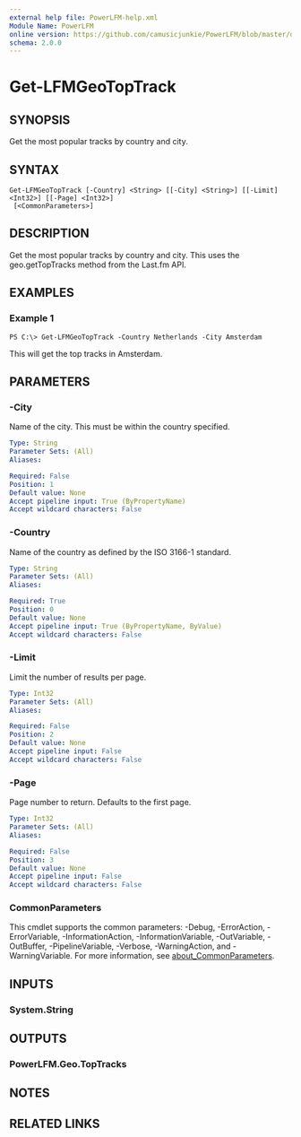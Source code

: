 ```yaml
---
external help file: PowerLFM-help.xml
Module Name: PowerLFM
online version: https://github.com/camusicjunkie/PowerLFM/blob/master/docs/Get-LFMGeoTopTrack.md
schema: 2.0.0
---
```


# Get-LFMGeoTopTrack

## SYNOPSIS
Get the most popular tracks by country and city.

## SYNTAX

```
Get-LFMGeoTopTrack [-Country] <String> [[-City] <String>] [[-Limit] <Int32>] [[-Page] <Int32>]
 [<CommonParameters>]
```

## DESCRIPTION
Get the most popular tracks by country and city.
This uses the geo.getTopTracks method from the Last.fm API.

## EXAMPLES

### Example 1
```
PS C:\> Get-LFMGeoTopTrack -Country Netherlands -City Amsterdam
```

This will get the top tracks in Amsterdam.

## PARAMETERS

### -City
Name of the city.
This must be within the country specified.

```yaml
Type: String
Parameter Sets: (All)
Aliases:

Required: False
Position: 1
Default value: None
Accept pipeline input: True (ByPropertyName)
Accept wildcard characters: False
```

### -Country
Name of the country as defined by the ISO 3166-1 standard.

```yaml
Type: String
Parameter Sets: (All)
Aliases:

Required: True
Position: 0
Default value: None
Accept pipeline input: True (ByPropertyName, ByValue)
Accept wildcard characters: False
```

### -Limit
Limit the number of results per page.

```yaml
Type: Int32
Parameter Sets: (All)
Aliases:

Required: False
Position: 2
Default value: None
Accept pipeline input: False
Accept wildcard characters: False
```

### -Page
Page number to return.
Defaults to the first page.

```yaml
Type: Int32
Parameter Sets: (All)
Aliases:

Required: False
Position: 3
Default value: None
Accept pipeline input: False
Accept wildcard characters: False
```

### CommonParameters
This cmdlet supports the common parameters: -Debug, -ErrorAction, -ErrorVariable, -InformationAction, -InformationVariable, -OutVariable, -OutBuffer, -PipelineVariable, -Verbose, -WarningAction, and -WarningVariable. For more information, see [about_CommonParameters](http://go.microsoft.com/fwlink/?LinkID=113216).

## INPUTS

### System.String
## OUTPUTS

### PowerLFM.Geo.TopTracks
## NOTES

## RELATED LINKS
